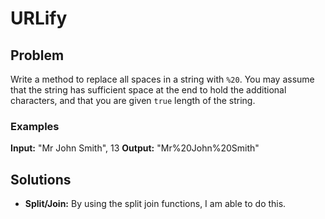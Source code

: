 # URLify 

## Problem
Write a method to replace all spaces in a string with `%20`. You may assume that the string has 
sufficient space at the end to hold the additional characters, and that you are given `true` length
of the string. 

### Examples
**Input:** "Mr     John          Smith", 13
**Output:** "Mr%20John%20Smith"

## Solutions
- **Split/Join:** By using the split join functions, I am able to do this.